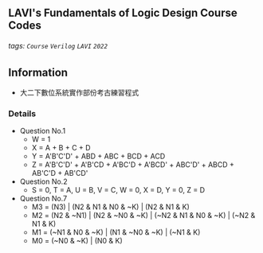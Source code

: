 ## LAVI's Fundamentals of Logic Design Course Codes
###### tags: `Course` `Verilog` `LAVI` `2022` 

## Information
- 大二下數位系統實作部份考古練習程式

### Details
- Question No.1
	- W = 1
	- X = A + B + C + D
	- Y = A'B'C'D' + ABD + ABC + BCD + ACD
	- Z = A'B'C'D' + A'B'CD + A'BC'D + A'BCD' + ABC'D' + ABCD + AB'C'D + AB'CD'
- Question No.2
	- S = 0, T = A, U = B, V = C, W = 0, X = D, Y = 0, Z = D
- Question No.7
	- M3 = (N3) | (N2 & N1 & N0 & ~K) | (N2 & N1 & K)
	- M2 = (N2 & ~N1) | (N2 & ~N0 & ~K) | (~N2 & N1 & N0 & ~K) | (~N2 & N1 & K)
	- M1 = (~N1 & N0 & ~K) | (N1 & ~N0 & ~K) | (~N1 & K)
	- M0 = (~N0 & ~K) | (N0 & K)
